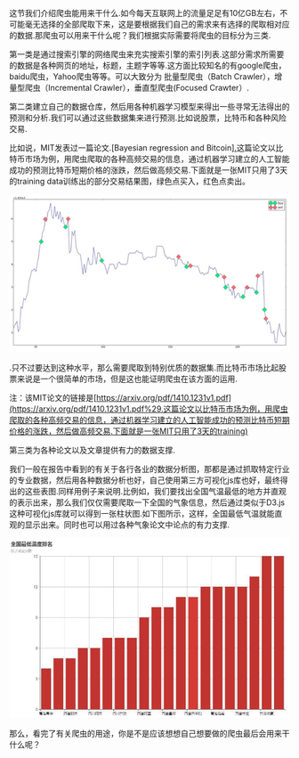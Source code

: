 这节我们介绍爬虫能用来干什么.如今每天互联网上的流量足足有10亿GB左右，不可能毫无选择的全部爬取下来，这是要根据我们自己的需求来有选择的爬取相对应的数据.那爬虫可以用来干什么呢？我们根据实际需要将爬虫的目标分为三类.

第一类是通过搜索引擎的网络爬虫来充实搜索引擎的索引列表.这部分需求所需要的数据是各种网页的地址，标题，主题字等等.这方面比较知名的有google爬虫，baidu爬虫，Yahoo爬虫等等。可以大致分为 批量型爬虫（Batch Crawler），增量型爬虫（Incremental Crawler），垂直型爬虫\(Focused Crawter）.

第二类建立自己的数据仓库，然后用各种机器学习模型来得出一些寻常无法得出的预测和分析.我们可以通过这些数据集来进行预测.比如说股票，比特币和各种风险交易.

比如说，MIT发表过一篇论文.\[Bayesian regression and Bitcoin\][.](https://arxiv.org/pdf/1410.1231v1.pdf%29.这篇论文以比特币市场为例，用爬虫爬取的各种高频交易的信息，通过机器学习建立的人工智能成功的预测比特币短期价格的涨跌，然后做高频交易.下面就是一张MIT只用了3天的training)这篇论文以比特币市场为例，用爬虫爬取的各种高频交易的信息，通过机器学习建立的人工智能成功的预测比特币短期价格的涨跌，然后做高频交易.下面就是一张MIT只用了3天的training data训练出的部分交易结果图，绿色点买入，红色点卖出。

![](/images/9.jpg)

.只不过要达到这种水平，那么需要爬取到特别优质的数据集.而比特币市场比起股票来说是一个很简单的市场，但是这也能证明爬虫在该方面的运用.

注：该MIT论文的链接是[https://arxiv.org/pdf/1410.1231v1.pdf](https://arxiv.org/pdf/1410.1231v1.pdf%29.这篇论文以比特币市场为例，用爬虫爬取的各种高频交易的信息，通过机器学习建立的人工智能成功的预测比特币短期价格的涨跌，然后做高频交易.下面就是一张MIT只用了3天的training)

第三类为各种论文以及文章提供有力的数据支撑.

我们一般在报告中看到的有关于各行各业的数据分析图，那都是通过抓取特定行业的专业数据，然后用各种数据分析也好，自己使用第三方可视化js库也好，最终得出的这些表图.同样用例子来说明.比例如，我们要找出全国气温最低的地方并直观的表示出来，那么我们仅仅需要爬取一下全国的气象信息，然后通过类似于D3.js这种可视化js库就可以得到一张柱状图.如下图所示，这样，全国最低气温就能直观的显示出来。同时也可以用过各种气象论文中论点的有力支撑.

![](/images/10.jpg)

那么，看完了有关爬虫的用途，你是不是应该想想自己想要做的爬虫最后会用来干什么呢？


